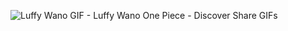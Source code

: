 ![Luffy Wano GIF - Luffy Wano One Piece - Discover   Share GIFs](https://user-images.githubusercontent.com/96066261/219106957-9c519474-bba1-4d4d-9aa5-a97cced08a1e.gif)

